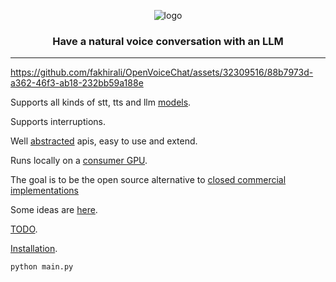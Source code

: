 
<div align="center">

![logo](media/logo.gif)

<h3>

Have a natural voice conversation with an LLM

</h3>

</div>

---

https://github.com/fakhirali/OpenVoiceChat/assets/32309516/88b7973d-a362-46f3-ab18-232bb59a188e


Supports all kinds of stt, tts and llm [models](notes/Models.md).

Supports interruptions.

Well [abstracted](/tts) apis, easy to use and extend.

Runs locally on a [consumer GPU](https://www.nvidia.com/en-us/geforce/graphics-cards/30-series/rtx-3080-3080ti/).

The goal is to be the open source alternative to [closed commercial implementations](notes/Competition.md)

Some ideas are [here](notes/Ideas.md). 

[TODO](notes/TODO.md).

[Installation](INSTALL.md).

```shell 
python main.py
```



